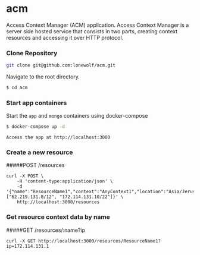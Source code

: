 # acm
Access Context Manager (ACM) application. Access Context Manager is a server side hosted service that consists in two parts, creating context resources and accessing it over HTTP protocol.

### Clone Repository

```bash
git clone git@github.com:lonewolf/acm.git

```

Navigate to the root directory.

```bash
$ cd acm
```
### Start app containers

Start the `app` and `mongo` containers using docker-compose

```	bash
$ docker-compose up -d 
```
```
Access the app at http://localhost:3000
```

###  Create a new resource
#####POST /resources 
```
curl -X POST \
    -H 'content-type:application/json' \
    -d '{"name":"ResourceName1","context":"AnyContext1","location":"Asia/Jerusalem","ipRange":["62.219.131.0/12", "172.114.131.10/22"]}' \
    http://localhost:3000/resources
```

### Get resource context data by name
#####GET /resources/:name?ip
```
curl -X GET http://localhost:3000/resources/ResourceName1?ip=172.114.131.1
```